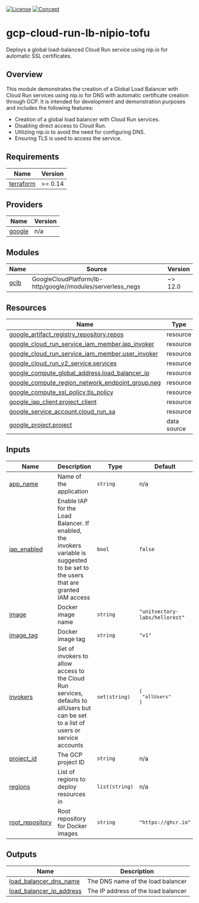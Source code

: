 [![License](https://img.shields.io/badge/License-Apache%202.0-blue.svg)](https://opensource.org/licenses/Apache-2.0) [![Concept](https://img.shields.io/badge/Status-Concept-white)](https://guide.unitvectorylabs.com/bestpractices/status/#concept)

# gcp-cloud-run-lb-nipio-tofu

Deploys a global load-balanced Cloud Run service using nip.io for automatic SSL certificates.

## Overview

This module demonstrates the creation of a Global Load Balancer with Cloud Run services using nip.io for DNS with automatic certificate creation through GCP. It is intended for development and demonstration purposes and includes the following features:

- Creation of a global load balancer with Cloud Run services.
- Disabling direct access to Cloud Run.
- Utilizing nip.io to avoid the need for configuring DNS.
- Ensuring TLS is used to access the service.

<!-- BEGIN_TF_DOCS -->
## Requirements

| Name | Version |
|------|---------|
| <a name="requirement_terraform"></a> [terraform](#requirement\_terraform) | >= 0.14 |

## Providers

| Name | Version |
|------|---------|
| <a name="provider_google"></a> [google](#provider\_google) | n/a |

## Modules

| Name | Source | Version |
|------|--------|---------|
| <a name="module_gclb"></a> [gclb](#module\_gclb) | GoogleCloudPlatform/lb-http/google//modules/serverless_negs | ~> 12.0 |

## Resources

| Name | Type |
|------|------|
| [google_artifact_registry_repository.repos](https://registry.terraform.io/providers/hashicorp/google/latest/docs/resources/artifact_registry_repository) | resource |
| [google_cloud_run_service_iam_member.iap_invoker](https://registry.terraform.io/providers/hashicorp/google/latest/docs/resources/cloud_run_service_iam_member) | resource |
| [google_cloud_run_service_iam_member.user_invoker](https://registry.terraform.io/providers/hashicorp/google/latest/docs/resources/cloud_run_service_iam_member) | resource |
| [google_cloud_run_v2_service.services](https://registry.terraform.io/providers/hashicorp/google/latest/docs/resources/cloud_run_v2_service) | resource |
| [google_compute_global_address.load_balancer_ip](https://registry.terraform.io/providers/hashicorp/google/latest/docs/resources/compute_global_address) | resource |
| [google_compute_region_network_endpoint_group.neg](https://registry.terraform.io/providers/hashicorp/google/latest/docs/resources/compute_region_network_endpoint_group) | resource |
| [google_compute_ssl_policy.tls_policy](https://registry.terraform.io/providers/hashicorp/google/latest/docs/resources/compute_ssl_policy) | resource |
| [google_iap_client.project_client](https://registry.terraform.io/providers/hashicorp/google/latest/docs/resources/iap_client) | resource |
| [google_service_account.cloud_run_sa](https://registry.terraform.io/providers/hashicorp/google/latest/docs/resources/service_account) | resource |
| [google_project.project](https://registry.terraform.io/providers/hashicorp/google/latest/docs/data-sources/project) | data source |

## Inputs

| Name | Description | Type | Default | Required |
|------|-------------|------|---------|:--------:|
| <a name="input_app_name"></a> [app\_name](#input\_app\_name) | Name of the application | `string` | n/a | yes |
| <a name="input_iap_enabled"></a> [iap\_enabled](#input\_iap\_enabled) | Enable IAP for the Load Balancer. If enabled, the invokers variable is suggested to be set to the users that are granted IAM access | `bool` | `false` | no |
| <a name="input_image"></a> [image](#input\_image) | Docker image name | `string` | `"unitvectory-labs/hellorest"` | no |
| <a name="input_image_tag"></a> [image\_tag](#input\_image\_tag) | Docker image tag | `string` | `"v1"` | no |
| <a name="input_invokers"></a> [invokers](#input\_invokers) | Set of invokers to allow access to the Cloud Run services, defaults to allUsers but can be set to a list of users or service accounts | `set(string)` | <pre>[<br/>  "allUsers"<br/>]</pre> | no |
| <a name="input_project_id"></a> [project\_id](#input\_project\_id) | The GCP project ID | `string` | n/a | yes |
| <a name="input_regions"></a> [regions](#input\_regions) | List of regions to deploy resources in | `list(string)` | n/a | yes |
| <a name="input_root_repository"></a> [root\_repository](#input\_root\_repository) | Root repository for Docker images | `string` | `"https://ghcr.io"` | no |

## Outputs

| Name | Description |
|------|-------------|
| <a name="output_load_balancer_dns_name"></a> [load\_balancer\_dns\_name](#output\_load\_balancer\_dns\_name) | The DNS name of the load balancer |
| <a name="output_load_balancer_ip_address"></a> [load\_balancer\_ip\_address](#output\_load\_balancer\_ip\_address) | The IP address of the load balancer |
<!-- END_TF_DOCS -->
